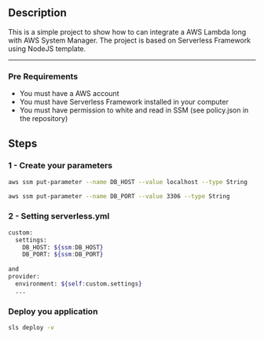 ## Description
This is a simple project to show how to can integrate a AWS Lambda long with AWS System Manager. The project is based on Serverless Framework using NodeJS template.

---

### Pre Requirements
- You must have a AWS account
- You must have Serverless Framework installed in your computer
- You must have permission to white and read in SSM (see policy.json in the repository)


## Steps
### 1 - Create your parameters
```bash
aws ssm put-parameter --name DB_HOST --value localhost --type String
```
```bash
aws ssm put-parameter --name DB_PORT --value 3306 --type String
```

### 2 - Setting serverless.yml
```bash
custom:
  settings:
    DB_HOST: ${ssm:DB_HOST}
    DB_PORT: ${ssm:DB_PORT}
    
and
provider:
  environment: ${self:custom.settings}
  ...
```  
### Deploy you application
```bash
sls deploy -v
```
